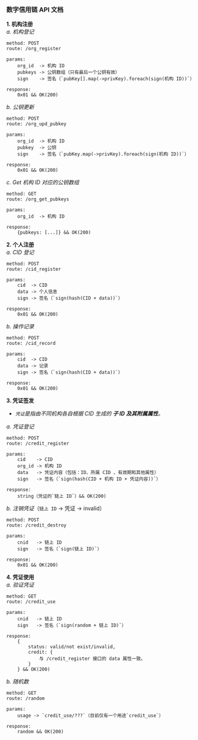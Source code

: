 ### 数字信用链 API 文档


**1. 机构注册**  
_a. 机构登记_  
 
```http request
method: POST
route: /org_register

params:
    org_id  -> 机构 ID
    pubkeys -> 公钥数组（只有最后一个公钥有效）
    sign    -> 签名（`pubKey[].map(->privKey).foreach(sign(机构 ID))`）

response:
    0x01 && OK(200)
```

_b. 公钥更新_  
 
```http request
method: POST
route: /org_upd_pubkey

params:
    org_id  -> 机构 ID
    pubkey  -> 公钥
    sign    -> 签名（`pubKey.map(->privKey).foreach(sign(机构 ID))`）

response:
    0x01 && OK(200)
```

_c. Get 机构 ID 对应的公钥数组_  
 
```http request
method: GET
route: /org_get_pubkeys

params:
    org_id  -> 机构 ID

response:
    {pubkeys: [...]} && OK(200)
```

**2. 个人注册**  
_a. CID 登记_  

```http request
method: POST
route: /cid_register

params:
    cid  -> CID
    data -> 个人信息
    sign -> 签名（`sign(hash(CID + data))`）

response:
    0x01 && OK(200)
```

_b. 操作记录_  

```http request
method: POST
route: /cid_record

params:
    cid  -> CID
    data -> 记录
    sign -> 签名（`sign(hash(CID + data))`）

response:
    0x01 && OK(200)
```

**3. 凭证签发**  
* _`凭证`是指由不同机构各自根据 CID 生成的 **子 ID 及其附属属性**。_  

_a. 凭证登记_  

```http request
method: POST
route: /credit_register

params:
    cid    -> CID
    org_id -> 机构 ID
    data   -> 凭证内容（包括：ID、所属 CID 、有效期和其他属性）
    sign   -> 签名（`sign(hash(CID + 机构 ID + 凭证内容))`）

response:
    string（凭证的`链上 ID`）&& OK(200)
```

_b. 注销凭证_（`链上 ID` -> 凭证 -> invalid）  

```http request
method: POST
route: /credit_destroy

params:
    cnid   -> 链上 ID
    sign   -> 签名（`sign(链上 ID)`）

response:
    0x01 && OK(200)
```

**4. 凭证使用**  
_a. 验证凭证_  

```http request
method: GET
route: /credit_use

params:
    cnid   -> 链上 ID
    sign   -> 签名（`sign(random + 链上 ID)`）

response:
    {
        status: valid/not exist/invalid,
        credit: {
            与 /credit_register 接口的 data 属性一致。
        }
    } && OK(200)
```

_b. 随机数_  

```http request
method: GET
route: /random

params:
    usage -> `credit_use/???`（目前仅有一个用途`credit_use`）

response:
    random && OK(200)
```
